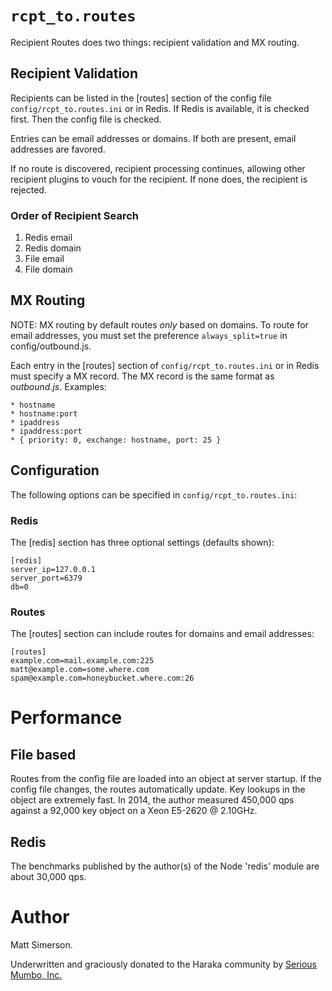 # `rcpt_to.routes`

Recipient Routes does two things: recipient validation and MX routing.

## Recipient Validation

Recipients can be listed in the [routes] section of the config file
`config/rcpt_to.routes.ini` or in Redis. If Redis is available, it is checked
first. Then the config file is checked.

Entries can be email addresses or domains. If both are present, email
addresses are favored.

If no route is discovered, recipient processing continues, allowing other
recipient plugins to vouch for the recipient. If none does, the recipient is
rejected.

### Order of Recipient Search

1. Redis email
2. Redis domain
3. File email
4. File domain

## MX Routing

NOTE: MX routing by default routes *only* based on domains. To route for email
addresses, you must set the preference `always_split=true` in
config/outbound.js.

Each entry in the [routes] section of `config/rcpt_to.routes.ini` or in Redis
must specify a MX record. The MX record is the same format as _outbound.js_.
Examples:

    * hostname
    * hostname:port
    * ipaddress
    * ipaddress:port
    * { priority: 0, exchange: hostname, port: 25 }

## Configuration

The following options can be specified in `config/rcpt_to.routes.ini`:

### Redis

The [redis] section has three optional settings (defaults shown):

    [redis]
    server_ip=127.0.0.1
    server_port=6379
    db=0

### Routes

The [routes] section can include routes for domains and email addresses:

    [routes]
    example.com=mail.example.com:225
    matt@example.com=some.where.com
    spam@example.com=honeybucket.where.com:26

# Performance

## File based

Routes from the config file are loaded into an object at server startup. If
the config file changes, the routes automatically update. Key lookups in the
object are extremely fast. In 2014, the author measured 450,000 qps against
a 92,000 key object on a Xeon E5-2620 @ 2.10GHz.

## Redis

The benchmarks published by the author(s) of the Node 'redis' module are
about 30,000 qps.

# Author

Matt Simerson.

Underwritten and graciously donated to the Haraka community
by [Serious Mumbo, Inc.](http://seriousmumbo.com)
